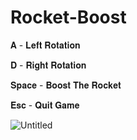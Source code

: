 # Rocket-Boost

𝐀 - 𝐋𝐞𝐟𝐭 𝐑𝐨𝐭𝐚𝐭𝐢𝐨𝐧

𝐃 - 𝐑𝐢𝐠𝐡𝐭 𝐑𝐨𝐭𝐚𝐭𝐢𝐨𝐧

𝐒𝐩𝐚𝐜𝐞 - 𝐁𝐨𝐨𝐬𝐭 𝐓𝐡𝐞 𝐑𝐨𝐜𝐤𝐞𝐭

𝐄𝐬𝐜 - 𝐐𝐮𝐢𝐭 𝐆𝐚𝐦𝐞

![Untitled](https://user-images.githubusercontent.com/97457787/152302380-056bcaa0-ef29-44d0-aa9b-295c85b5671b.png)



